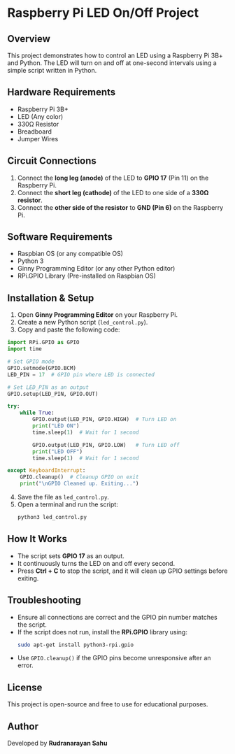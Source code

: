 # Raspberry Pi LED On/Off Project

## Overview
This project demonstrates how to control an LED using a Raspberry Pi 3B+ and Python. The LED will turn on and off at one-second intervals using a simple script written in Python.

## Hardware Requirements
- Raspberry Pi 3B+
- LED (Any color)
- 330Ω Resistor
- Breadboard
- Jumper Wires

## Circuit Connections
1. Connect the **long leg (anode)** of the LED to **GPIO 17** (Pin 11) on the Raspberry Pi.
2. Connect the **short leg (cathode)** of the LED to one side of a **330Ω resistor**.
3. Connect the **other side of the resistor** to **GND (Pin 6)** on the Raspberry Pi.

## Software Requirements
- Raspbian OS (or any compatible OS)
- Python 3
- Ginny Programming Editor (or any other Python editor)
- RPi.GPIO Library (Pre-installed on Raspbian OS)

## Installation & Setup
1. Open **Ginny Programming Editor** on your Raspberry Pi.
2. Create a new Python script (`led_control.py`).
3. Copy and paste the following code:

```python
import RPi.GPIO as GPIO
import time

# Set GPIO mode
GPIO.setmode(GPIO.BCM)
LED_PIN = 17  # GPIO pin where LED is connected

# Set LED_PIN as an output
GPIO.setup(LED_PIN, GPIO.OUT)

try:
    while True:
        GPIO.output(LED_PIN, GPIO.HIGH)  # Turn LED on
        print("LED ON")
        time.sleep(1)  # Wait for 1 second

        GPIO.output(LED_PIN, GPIO.LOW)   # Turn LED off
        print("LED OFF")
        time.sleep(1)  # Wait for 1 second

except KeyboardInterrupt:
    GPIO.cleanup()  # Cleanup GPIO on exit
    print("\nGPIO Cleaned up. Exiting...")
```

4. Save the file as `led_control.py`.
5. Open a terminal and run the script:
   ```sh
   python3 led_control.py
   ```

## How It Works
- The script sets **GPIO 17** as an output.
- It continuously turns the LED on and off every second.
- Press **Ctrl + C** to stop the script, and it will clean up GPIO settings before exiting.

## Troubleshooting
- Ensure all connections are correct and the GPIO pin number matches the script.
- If the script does not run, install the **RPi.GPIO** library using:
  ```sh
  sudo apt-get install python3-rpi.gpio
  ```
- Use `GPIO.cleanup()` if the GPIO pins become unresponsive after an error.

## License
This project is open-source and free to use for educational purposes.

## Author
Developed by **Rudranarayan Sahu**

